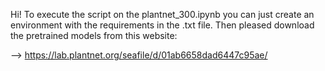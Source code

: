 Hi!
To execute the script on the plantnet_300.ipynb you can just create an environment with the requirements in the .txt file. 
Then pleased download the pretrained models from this website:

--> https://lab.plantnet.org/seafile/d/01ab6658dad6447c95ae/